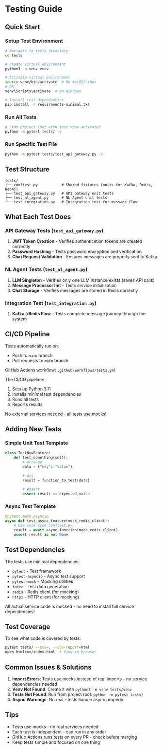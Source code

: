 # Testing Guide

## Quick Start

### Setup Test Environment
```bash
# Navigate to tests directory
cd tests

# Create virtual environment
python3 -m venv venv

# Activate virtual environment
source venv/bin/activate  # On macOS/Linux
# OR
venv\Scripts\activate  # On Windows

# Install test dependencies
pip install -r requirements-minimal.txt
```

### Run All Tests
```bash
# From project root with test venv activated
python -m pytest tests/ -v
```

### Run Specific Test File
```bash
python -m pytest tests/test_api_gateway.py -v
```

## Test Structure

```
tests/
├── conftest.py           # Shared fixtures (mocks for Kafka, Redis, Neo4j)
├── test_api_gateway.py   # API Gateway unit tests
├── test_nl_agent.py      # NL Agent unit tests
└── test_integration.py   # Integration test for message flow
```

## What Each Test Does

### API Gateway Tests (`test_api_gateway.py`)
1. **JWT Token Creation** - Verifies authentication tokens are created correctly
2. **Password Hashing** - Tests password encryption and verification
3. **Chat Request Validation** - Ensures messages are properly sent to Kafka

### NL Agent Tests (`test_nl_agent.py`)
1. **LLM Singleton** - Verifies only one LLM instance exists (saves API calls)
2. **Message Processor Init** - Tests service initialization
3. **Chat Storage** - Verifies messages are stored in Redis correctly

### Integration Test (`test_integration.py`)
1. **Kafka→Redis Flow** - Tests complete message journey through the system

## CI/CD Pipeline

Tests automatically run on:
- Push to `main` branch  
- Pull requests to `main` branch

GitHub Actions workflow: `.github/workflows/tests.yml`

The CI/CD pipeline:
1. Sets up Python 3.11
2. Installs minimal test dependencies
3. Runs all tests
4. Reports results

No external services needed - all tests use mocks!

## Adding New Tests

### Simple Unit Test Template
```python
class TestNewFeature:
    def test_something(self):
        # Arrange
        data = {"key": "value"}
        
        # Act
        result = function_to_test(data)
        
        # Assert
        assert result == expected_value
```

### Async Test Template
```python
@pytest.mark.asyncio
async def test_async_feature(mock_redis_client):
    # Use mock from conftest.py
    result = await async_function(mock_redis_client)
    assert result is not None
```

## Test Dependencies

The tests use minimal dependencies:
- `pytest` - Test framework
- `pytest-asyncio` - Async test support
- `pytest-mock` - Mocking utilities
- `faker` - Test data generation
- `redis` - Redis client (for mocking)
- `httpx` - HTTP client (for mocking)

All actual service code is mocked - no need to install full service dependencies!

## Test Coverage

To see what code is covered by tests:
```bash
pytest tests/ --cov=. --cov-report=html
open htmlcov/index.html  # View in browser
```

## Common Issues & Solutions

1. **Import Errors**: Tests use mocks instead of real imports - no service dependencies needed
2. **Venv Not Found**: Create it with `python3 -m venv tests/venv`
3. **Tests Not Found**: Run from project root: `python -m pytest tests/`
4. **Async Warnings**: Normal - tests handle async properly

## Tips

- Tests use mocks - no real services needed
- Each test is independent - can run in any order
- GitHub Actions runs tests on every PR - check before merging
- Keep tests simple and focused on one thing